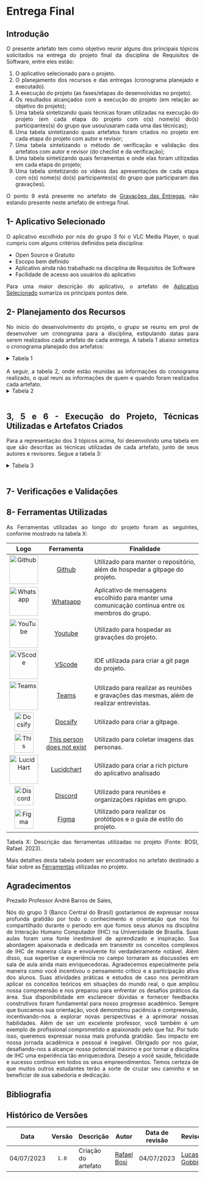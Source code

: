 <div class="body">

# Entrega Final 

## Introdução
<div align="justify">
O presente artefato tem como objetivo reunir alguns dos principais tópicos solicitados na entrega do projeto final da disciplina de Requisitos de Software, entre eles estão:

1. O aplicativo selecionado para o projeto.
2. O planejamento dos recursos e das entregas (cronograma planejado e executado).
3. A execução do projeto (as fases/etapas do desenvolvidas no projeto).
4. Os resultados alcançados com a execução do projeto (em relação ao objetivo do projeto);
5. Uma tabela sintetizando quais técnicas foram utilizadas na execução do projeto (em cada etapa do projeto com o(s) nome(s) do(s) participantes(s) do grupo que usou/usaram cada uma das técnicas);
6. Uma tabela sintetizando quais artefatos foram criados no projeto em cada etapa do projeto com autor e revisor;
7. Uma tabela sintetizando o método de verificação e validação dos artefatos com autor e revisor (do checlist e da verificação);
8. Uma tabela sintetizando quais ferramentas e onde elas foram utilizadas em cada etapa do projeto;
9. Uma tabela sintetizando os vídeos das apresentações de cada etapa com o(s) nome(s) do(s) participantes(s) do grupo que participaram das gravações).

O ponto 9 está presente no artefato de [Gravações das Entregas](), não estando presente neste artefato de entrega final.

## 1- Aplicativo Selecionado
O aplicativo escolhido por nós do grupo 3 foi o VLC Media Player, o qual cumpriu com alguns critérios definidos pela disciplina:
- Open Source e Gratuito
- Escopo bem definido
- Aplicativo ainda não trabalhado na disciplina de Requisitos de Software
- Facilidade de acesso aos usuários do aplicativo

Para uma maior descrição do aplicativo, o artefato de [Aplicativo Selecionado](https://requisitos-de-software.github.io/2023.1-VLC/#/planejamento/app_selecionado) sumariza os principais pontos dele.

## 2- Planejamento dos Recursos
No início do desenvolvimento do projeto, o grupo se reuniu em prol de desenvolver um cronograma para a disciplina, estipulando datas para serem realizados cada artefato de cada entrega. A tabela 1 abaixo sintetiza o cronograma planejado dos artefatos:

<details>

<summary>Tabela 1</summary>

| Ponto de Controle - Atividade | Início | Fim | Autores | Revisores |
|-----------|--------|-----|---------|-----------|
| 1-1. Planejamento do projeto | 10/04 | 16/04 | Bruno Ribeiro, Igor Penha e Lucas Gobbi | Rafael Bosi e Giovanni Alvissus |
| 1-2. Cronograma |  10/04 | 16/04 | Bruno Ribeiro, Igor Penha e Lucas Gobbi | Rafael Bosi e Giovanni Alvissus |
| 1-3. Cronograma Realizado | 15/04 | 16/04 | Bruno Ribeiro e Igor Penha | Lucas Gobbi |
| 1-4. Lista de aplicativos | 14/04 | 16/04 | Mizael Santos e Giovanni Alvissus | Igor Penha |
| 1-5. Ferramentas | 15/04 | 16/04 | Rafael Bosi | Giovanni Alvissus |
| 1-6. Rich picture | 14/04 | 16/04 | Larissa Gomes | Giovanni Alvissus |
| 1-7. Atas das Reuniões | 15/04 | 17/04 | Igor Penha | Lucas Gobbi |
| 1-8. GitPage | 15/04 | 17/04 | Lucas Gobbi | Bruno Ribeiro |
| 1-9. Video de apresentação | 16/04 | 17/04 | Todos | Todos |
| 2-1. Personas | 18/04 | 22/04 | Bruno Ribeiro e Igor Penha | Lucas Gobbi  |
| 2-2. Storytelling |  18/04 | 22/04 | Lucas Gobbi e Rafael Bosi | Larissa Gomes |
| 2-3. Questionário | 18/04 | 22/04 | Larissa Gomes e Mizael Santos | Igor Penha |
| 2-4. Priorização | 23/04 | 27/04 | Giovanni Alvissus, Lucas Gobbi e Rafael Bosi | Bruno Ribeiro |
| 2-5. First Things First | 23/04 | 27/04 | Giovanni Alvissus e Lucas Gobbi | Bruno Ribeiro |
| 2-6. In or Out | 23/04 | 27/04 | Giovanni Alvissus, Lucas Gobbi e Rafael Bosi | Bruno Ribeiro |
| 2-7. MoSCoW | 23/04 | 27/04 | Giovanni Alvissus, Lucas Gobbi e Rafael Bosi | Bruno Ribeiro |
| 2-8. Gravação da apresentação | 29/04 | 30/04 | Todos | Todos |
| 2-9. Correções do Ponto de Controle anterior | 18/04 | 27/04 | Bruno Ribeiro, Giovanni Alvissus, Larissa Gomes, Lucas Gobbi e Mizael Santos | Igor Penha e Rafael Bosi |
| 3-1. Casos de uso | 02/05 | 10/05 | Rafael Bosi e Mizael Santos | Bruno Ribeiro |
| 3-2. Cenários |  02/05 | 10/05 | Bruno Ribeiro e Igor Penha | Rafael Bosi |
| 3-3. Léxico | 02/05 | 10/05 | Giovanni Alvissus e Rafael Bosi | Lucas Gobbi |
| 3-4. Especificação suplementar | 02/05 | 10/05 | Bruno Ribeiro e Lucas Gobbi | Igor Penha |
| 3-5. Gravação da apresentação | 15/05 | 16/05 | Todos | Todos |
| 3-6. Correções do Ponto de Controle anterior | 02/05 | 13/05 | Bruno Ribeiro, Giovanni Alvissus, Lucas Gobbi e Mizael Santos | Igor Penha e Rafael Bosi |
| 4-1. Histórias de usuário | 18/05 | 22/05 | Lucas Gobbi, Giovanni Alvissus e Rafael Bosi | Bruno Ribeiro |
| 4-2. Backlog |  18/05 | 22/05 | Giovanni Alvissus e Mizael Santos | Igor Penha |
| 4-3. NFR Framework | 18/05 | 22/05 | Bruno Ribeiro e Igor Penha | Lucas Gobbi |
| 4-4. Gravação da apresentação | 23/05 | 24/05 | Todos | Todos |
| 4-5. Correções do Ponto de Controle anterior | 18/05 | 20/05 | Bruno Ribeiro, Giovanni Alvissus, Lucas Gobbi e Mizael Santos | Igor Penha e Rafael Bosi |
| (5.1)-1. Verificação de requisitos 1 | 25/05 | 05/06 | Bruno Ribeiro, Igor Penha e Lucas Gobbi | Giovanni Alvissus, Mizael Santos e Rafael Bosi |
| (5.1)-2. Validação de requisitos 1 | 25/05 | 05/06 | Giovanni Alvissus, Mizael Santos e Rafael Bosi | Bruno Ribeiro, Igor Penha e Lucas Gobbi |
| (5.1)-3. Gravação da apresentação | 06/06 | 07/06 | Todos | Todos |
| (5.1)-4. Correções do Ponto de Controle anterior | 25/05 | 03/06 | Bruno Ribeiro, Giovanni Alvissus, Lucas Gobbi e Mizael Santos | Igor Penha e Rafael Bosi |
| (5.2)-1. Verificação de requisitos 2 | 08/06 | 12/06 | Giovanni Alvissus, Mizael Santos e Rafael Bosi | Bruno Ribeiro, Igor Penha e Lucas Gobbi |
| (5.2)-2. Validação de requisitos 2 | 08/06 | 12/06 |Bruno Ribeiro, Igor Penha e Lucas Gobbi | Giovanni Alvissus, Mizael Santos e Rafael Bosi |
| (5.2)-3. Gravação da apresentação | 13/06 | 14/06 | Todos | Todos |
| (5.2)-4. Correções do Ponto de Controle anterior | 08/06 | 12/06 | Bruno Ribeiro, Giovanni Alvissus, Lucas Gobbi e Mizael Santos | Igor Penha e Rafael Bosi |
| 6-1. Backward From | 14/06 | 28/06 | Giovanni Alvissus, Mizael Santos e Rafael Bosi | Bruno Ribeiro, Igor Penha e Lucas Gobbi |
| 6-2. Forward From | 14/06 | 28/06 |Bruno Ribeiro, Igor Penha e Lucas Gobbi | Giovanni Alvissus, Mizael Santos e Rafael Bosi |
| 6-3. Gravação da apresentação | 30/06 | 01/07 | Todos | Todos |
| 6-4. Correções do Ponto de Controle anterior | 14/06 | 20/06 | Bruno Ribeiro, Giovanni Alvissus, Lucas Gobbi e Mizael Santos | Igor Penha e Rafael Bosi |
<div><p>Tabela 1 - Planejamento dos artefatos. (GOBBI, Lucas. 2023).</p></div>

</details>
<br>
A seguir, a tabela 2, onde estão reunidas as informações do cronograma realizado, o qual reuni as informações de quem e quando foram realizados cada artefato.

<details>
<summary>Tabela 2</summary>

| Ponto de Controle - Atividade | Entrega | Revisão | Autores | Revisores |
|-----------|--------|-----|---------|-----------|
| 1-1. Planejamento do projeto | 16/04 | 17/04 | Bruno Ribeiro, Igor Penha e Lucas Gobbi | Rafael Bosi e Giovanni Alvissus |
| 1-2. Cronograma |  15/04 | 16/04 | Bruno Ribeiro, Igor Penha e Lucas Gobbi | Rafael Bosi e Giovanni Alvissus |
| 1-3. Cronograma Realizado | 17/04 | 17/04 | Bruno Ribeiro e Igor Penha | Lucas Gobbi |
| 1-4. Lista de aplicativos | 15/04 | 16/04 | Mizael Santos e Giovanni Alvissus | Igor Penha |
| 1-5. Ferramentas | 15/04 | 16/04 | Rafael Bosi | Giovanni Alvissus |
| 1-6. Rich picture | 14/04 | 16/04 | Larissa Gomes | Giovanni Alvissus |
| 1-7. Atas das Reuniões | 16/04 | 17/04 | Igor Penha | Lucas Gobbi |
| 1-8. GitPage | 17/04 | 17/04 | Lucas Gobbi | Bruno Ribeiro |
| 1-9. Video de apresentação | 17/04 | 17/04 | Todos | Todos |
| 1-10. Edição e postagem da Apresentação | 17/04 | 17/04 | Bruno Ribeiro | Igor Penha |
| 2-1. Personas | 18/04 | 22/04 | Bruno Ribeiro e Igor Penha | Lucas Gobbi  |
| 2-2. Storytelling |  18/04 | 22/04 | Bruno Ribeiro, Igor Penha e Lucas Gobbi | Giovanni Alvissus |
| 2-3. Questionário | 18/04 | 22/04 | Mizael Santos | Igor Penha |
| 2-4. Priorização | 23/04 | 27/04 | Giovanni Alvissus, Lucas Gobbi e Rafael Bosi | Bruno Ribeiro |
| 2-5. First Things First | 29/04 | 01/05 | Giovanni Alvissus e Lucas Gobbi | Bruno Ribeiro |
| 2-6. In or Out | 29/04 | 01/05 | Giovanni Alvissus, Lucas Gobbi e Rafael Bosi | Bruno Ribeiro |
| 2-7. MoSCoW | 29/04 | 01/05 | Giovanni Alvissus, Lucas Gobbi e Rafael Bosi | Bruno Ribeiro |
| 2-8. Introspecção | 29/04 | 01/05 | Giovanni Alvissus e Rafael Bosi | Bruno Ribeiro |
| 2-9. Gravação da apresentação | 29/04 | 30/04 | Todos | Todos |
| 2-10. Edição e postagem da Apresentação | 30/04 | 30/04 | Bruno Ribeiro | Igor Penha |
| 2-11. Correções do Ponto de Controle anterior | 18/04 | 27/04 | Giovanni Alvissus e Lucas Gobbi | Igor Penha e Rafael Bosi |
| 3-1. Casos de uso | 10/05 | 17/05 | Igor Penha e Rafael Bosi. | Bruno Ribeiro |
| 3-2. Cenários |  10/05 | 13/05 | Bruno Ribeiro e Igor Penha | Rafael Bosi |
| 3-3. Léxico | 10/05 | 15/05 | Giovanni Alvissus e Rafael Bosi | Lucas Gobbi |
| 3-4. Especificação suplementar | 14/05 | 14/05 | Bruno Ribeiro e Lucas Gobbi | Igor Penha |
| 3-5. Gravação da apresentação | 17/05 | 17/05 | Todos | Todos |
| 3-6. Correções do Ponto de Controle anterior | 02/05 | 13/05 | Bruno Ribeiro, Giovanni Alvissus, Lucas Gobbi, Mizael Santos e Rafael Bosi | Igor Penha e Rafael Bosi |
| 3-7. Documentação das atas | 02/05 | 17/05 | Igor Penha | Lucas Gobbi |
| 3-8. Edição e postagem da Apresentação | 17/05 | 17/05 | Bruno Ribeiro | Igor Penha |
| 4-1. Histórias de usuário | 22/05 | 25/05 | Giovanni Alvissus, Rafael Bosi e Lucas Gobbi | Igor Penha e Rafael Bosi |
| 4-2. Backlog |  20/05 | 22/05 | Giovanni Alvissus e Mizael Santos | Lucas Gobbi |
| 4-3. NFR Framework | 10/05 | 15/05 | Bruno Ribeiro e Igor Penha | Lucas Gobbi |
| 4-4. Gravação da apresentação | 17/05 | 17/05 | Todos | Todos |
| 4-5. Correções do Ponto de Controle anterior | 23/05 | 23/05 | Bruno Ribeiro, Giovanni Alvissus, Lucas Gobbi, Mizael Santos e Rafael Bosi | Igor Penha e Rafael Bosi |
| 4-6. Documentação das atas | 20/05 | 20/05 | Igor Penha | Bruno Ribeiro |
| 4-7. Edição e postagem da Apresentação | 23/05 | 24/05 | Bruno Ribeiro | Igor Penha |
| (5.1)-1. Verificação ponto de controle 1 (CAESB) | 13/06 | 14/06 | Mizeal Santos | Giovanni Alvissus |
| (5.1)-2. Verificação ponto de controle 2 (CAESB) | 13/06 | 14/06 | Igor Penha e Lucas Gobbi | Bruno Ribeiro |
| (5.1)-3. Verificação ponto de controle 3 (CAESB) | 05/06 | 07/06 | Bruno Ribeiro | Lucas Gobbi |
| (5.1)-4. Verificação ponto de controle 4 (CAESB) | 04/06 | 05/06 | Rafael Bosi | Giovanni Alvissus |
| (5.1)-5. Gravação da apresentação | 14/06 | 14/06 | Todos | Todos |
| (5.1)-6. Correções do Ponto de Controle anterior | 10/06 | 14/06 | Bruno Ribeiro, Giovanni Alvissus, Lucas Gobbi, Mizael Santos e Rafael Bosi | Igor Penha e Bruno Ribeiro |
| (5.1)-7. Documentação das atas | 06/06 | 06/06 | Igor Penha | Bruno Ribeiro |
| (5.1)-8. Edição e postagem da Apresentação | 14/06 | 16/06 | Bruno Ribeiro | Igor Penha |
| (5.2)-1. Verificação ponto de controle 1 (BCB) | 20/06 | 21/06 | Mizeal Santos | Giovanni Alvissus |
| (5.2)-2. Verificação ponto de controle 2 (BCB) | 16/06 | 20/06 | Igor Penha e Lucas Gobbi | Bruno Ribeiro |
| (5.2)-3. Verificação ponto de controle 3 (BCB) | 20/06 | 21/06 | Bruno Ribeiro | Lucas Gobbi |
| (5.2)-4. Verificação ponto de controle 4 (BCB) | 21/06 | 21/06 | Rafael Bosi | Giovanni Alvissus |
| (5.2)-5. Gravação da apresentação | 21/06 | 21/06 | Todos | Todos |
| (5.2)-6. Correções do Ponto de Controle anterior | 16/06 | 21/06 | Bruno Ribeiro, Giovanni Alvissus, Lucas Gobbi, Mizael Santos e Rafael Bosi | Igor Penha e Bruno Ribeiro |
| (5.2)-7. Documentação das atas | 20/06 | 20/06 | Igor Penha | Bruno Ribeiro |
| (5.2)-8. Edição e postagem da Apresentação | 21/06 | 21/06 | Bruno Ribeiro | Igor Penha |
| 6-1. Backward From | 27/06 | 27/06 | Bruno Ribeiro, Igor Penha e Lucas Gobbi | Rafael Bosi |
| 6-2. Forward From | 27/06 | 28/06 | Giovanni Alvissus, Mizael Santos e Rafael Bosi | Giovanni Alvissus e Rafael Bosi |
| 6-3. Matriz de rastreabilidade | 27/06 | 28/06 | Rafael Bosi | Giovanni Alvissus |
| 6-4. Verificação backward from (BCB) | 28/06 | 28/06 | Bruno Ribeiro, Igor Penha e Lucas Gobbi | Rafael Bosi |
| 6-5. Verificação forward from (BCB) | 27/06 | 28/06 | Rafael Bosi e Mizael Santos | Rafael Bosi e Mizael Santos |
| 6-6. Gravação da apresentação | 28/06 | 28/06 | Todos | Todos |
| 6-7. Correções do Ponto de Controle anterior | 26/06 | 27/06 | Bruno Ribeiro, Giovanni Alvissus, Lucas Gobbi, Mizael Santos e Rafael Bosi | Igor Penha e Bruno Ribeiro |
| 6-8. Documentação das atas | 26/06 | 26/06 | Igor Penha | Bruno Ribeiro |
| 6-9. Edição e postagem da Apresentação | 28/06 | 28/06 | Bruno Ribeiro | Igor Penha |
| 7-1. Entrega final | 04/07 | 04/07 | Bruno Ribeiro, Giovanni Alvissus, Igor Penha, Lucas Gobbi, Mizael Santos e Rafael Bosi | Rafael Bosi |
| 7-2. Gravações entregues | 04/07 | 04/07 | Bruno Ribeiro | Lucas Gobbi |
| 7-6. Gravação da apresentação | 05/07 | 05/07 | Todos | Todos |
| 7-7. Correções do Ponto de Controle anterior | 28/06 | 05/07 | Bruno Ribeiro, Giovanni Alvissus, Lucas Gobbi, Mizael Santos e Rafael Bosi | Igor Penha e Bruno Ribeiro |
| 7-8. Documentação das atas | 04/07 | 04/07 | Igor Penha | Bruno Ribeiro |
| 7-9. Edição e postagem da Apresentação | 05/07 | 05/07 | Bruno Ribeiro | Igor Penha |

</details>
<br>

## 3, 5 e 6 - Execução do Projeto, Técnicas Utilizadas e Artefatos Criados
Para a representação dos 3 tópicos acima, foi desenvolvido uma tabela em que são descritas as técnicas utilizadas de cada artefato, junto de seus autores e revisores. Segue a tabela 3:

<details>
<summary>Tabela 3</summary>

| Entrega (nº ponto de controle) | Artefato | Técnicas | Autores | Revisores |
| :-----: | :------: | :------: | :-----: | :-------: |
| Planejamento (PC1) | [Aplicativo Selecionado](https://requisitos-de-software.github.io/2023.1-VLC/#/planejamento/app_selecionado) | - | Lucas Gobbi | Rafael Bosi |
| Planejamento (PC1) | [Cronograma](https://requisitos-de-software.github.io/2023.1-VLC/#/planejamento/cronograma) | - | Bruno Ribeiro, Igor Penha e Lucas Gobbi |Rafael Bosi e Giovanni Alvissus |
| Planejamento (PC1) | [Cronograma Realizado](https://requisitos-de-software.github.io/2023.1-VLC/#/planejamento/cronograma_realizado) | - | Bruno Ribeiro e Igor Penha | Rafael Bosi e Giovanni Alvissus | 
| Planejamento (PC1) | [Lista de Aplicativos](https://requisitos-de-software.github.io/2023.1-VLC/#/planejamento/lista_de_aplicativos) | - | Mizael Santos e Giovanni Alvissus | Igor Penha | 
| Planejamento (PC1) | [Ferramentas](https://requisitos-de-software.github.io/2023.1-VLC/#/planejamento/ferramentas) | - | Rafael Bosi | Giovanni Alvissus | 
| Pré-Rastreabilidade (PC1) | [Rich Picture](https://requisitos-de-software.github.io/2023.1-VLC/#/planejamento/richpicture) | Rich Picture, Introspecção | Larissa Gomes | Giovanni Alvissus |
| Elicitação (PC2) | [Análise de Documentos](https://requisitos-de-software.github.io/2023.1-VLC/#/elicitacao/analise-de-documentos) | Análise de Documentos | Giovanni Alvissus | Rafael Bosi |
| Elicitação (PC2) | [Introspecção](https://requisitos-de-software.github.io/2023.1-VLC/#/elicitacao/introspeccao) | Introspecção | Giovanni Alvissus e Rafael Bosi | Bruno Ribeiro |
| Elicitação (PC2) | [Personas](https://requisitos-de-software.github.io/2023.1-VLC/#/elicitacao/personas) | Personas, Questionário | Bruno Ribeiro e Igor Penha | Lucas Gobbi |
| Elicitação (PC2) | [Storytelling](https://requisitos-de-software.github.io/2023.1-VLC/#/elicitacao/storytelling) | Storytelling, Encenação | Bruno Ribeiro, Igor Penha e Lucas Gobbi | Giovanni Alvissus |
| Elicitação (PC2) | [Questionário](https://requisitos-de-software.github.io/2023.1-VLC/#/elicitacao/questionario) | Questionário |  Mizael Santos | Igor Penha |
| Elicitação (PC2) | [Priorização](https://requisitos-de-software.github.io/2023.1-VLC/#/elicitacao/priorizacao) | - | Giovanni Alvissus, Lucas Gobbi e Rafael Bosi | Bruno Ribeiro |
| Elicitação (PC2) | [First Things First](https://requisitos-de-software.github.io/2023.1-VLC/#/elicitacao/first_things_first) | Priorização First Things First, Encenação | Giovanni Alvissus e Lucas Gobbi | Bruno Ribeiro |
| Elicitação (PC2) | [In or Out](https://requisitos-de-software.github.io/2023.1-VLC/#/elicitacao/in_or_out) | Priorização in or Out, Encenação | Giovanni Alvissus, Lucas Gobbi e Rafael Bosi | Bruno Ribeiro |
| Elicitação (PC2) | [MoSCoW](https://requisitos-de-software.github.io/2023.1-VLC/#/elicitacao/moscow) | Priorização MoSCoW, Encenação | Giovanni Alvissus, Lucas Gobbi e Rafael Bosi | Bruno Ribeiro |
| Modelagem (PC3) | [Casos de Uso](https://requisitos-de-software.github.io/2023.1-VLC/#/modelagem/casos_de_uso) | Casos de Uso | Igor Penha e Rafael Bosi | Bruno Ribeiro |
| Modelagem (PC3) | [Cenários](https://requisitos-de-software.github.io/2023.1-VLC/#/modelagem/cenarios) | Cenários | Bruno Ribeiro e Igor Penha | Rafael Bosi |
| Modelagem (PC3) | [Léxico](https://requisitos-de-software.github.io/2023.1-VLC/#/modelagem/lexicos) | Léxicos | Giovanni Alvissus e Rafael Bosi | Lucas Gobbi |
| Modelagem (PC3) | [Especificação Suplementar](https://requisitos-de-software.github.io/2023.1-VLC/#/modelagem/especificacao_suplementar) | Especificação Suplementar, FURPS+ | Bruno Ribeiro e Lucas Gobbi | Igor Penha |
| Modelagem Ágil (PC4) | [Histórias de Usuário](https://requisitos-de-software.github.io/2023.1-VLC/#/modelagem/agil/historias_de_usuarios) | Histórias de Usuários | Giovanni Alvissus, Rafael Bosi e Lucas Gobbi | Igor Penha e Rafael Bosi |
| Modelagem Ágil (PC4) | [Backlog](https://requisitos-de-software.github.io/2023.1-VLC/#/modelagem/agil/backlog) | - | Giovanni Alvissus e Mizael Santos | Lucas Gobbi |
| Modelagem Ágil (PC4) | [NFR Framework](https://requisitos-de-software.github.io/2023.1-VLC/#/modelagem/agil/nfr_framework) | NFR Framework | Bruno Ribeiro e Igor Penha | Lucas Gobbi |
| Pós-Rastreabilidade (PC6) | [Backward From](https://requisitos-de-software.github.io/2023.1-VLC/#/pos_rastreabilidade/backward_from) | Backward-From, Meta-Modelo de Toranzo | Bruno Ribeiro, Igor Penha e Lucas Gobbi | Rafael Bosi |
| Pós-Rastreabilidade (PC6) | [Forward From](https://requisitos-de-software.github.io/2023.1-VLC/#/pos_rastreabilidade/forward_from) | Forward-From | Giovanni Alvissus, Mizael Santos e Rafael Bosi | Giovanni Alvissus e Rafael Bosi |
| Pós-Rastreabilidade (PC6) | [Matriz de Rastreabilidade](https://requisitos-de-software.github.io/2023.1-VLC/#/pos_rastreabilidade/matriz_rastreabilidade) | - | Rafael Bosi | Giovanni Alvissus |

</details>
<br>

## 7- Verificações e Validações

## 8- Ferramentas Utilizadas
As Ferramentas utilizadas ao longo do projeto foram as seguintes, conforme mostrado na tabela X:

| Logo | Ferramenta | Finalidade |
| :-----: | :----: | ----------- |
| <img src="https://raw.githubusercontent.com/Requisitos-de-Software/2023.1-VLC/master/docs/img/icon/icon-github.png" alt="Github" width=75px> | <a id="a" href="#aa">Github</a>  | Utilizado para manter o repositório, além de hospedar a gitpage do projeto. |
| <img src="https://raw.githubusercontent.com/Requisitos-de-Software/2023.1-VLC/master/docs/img/icon/icon-whatsapp.png" alt="Whatsapp" width=75px> |  <a id="b" href="#bb">Whatsapp</a> | Aplicativo de mensagens escolhido para manter uma comunicação contínua entre os membros do grupo. |
| <img src="https://raw.githubusercontent.com/Requisitos-de-Software/2023.1-VLC/master/docs/img/icon/icon-youtube.png" alt="YouTube" width=75px> |  <a id="c" href="#cc">Youtube</a> | Utilizado para hospedar as gravações do projeto. |
| <img src="https://raw.githubusercontent.com/Requisitos-de-Software/2023.1-VLC/master/docs/img/icon/icon_vscode.png" alt="VScode" width=75px> |  <a id="d" href="#dd">VScode</a> | IDE utilizada para criar a git page do projeto. |
| <img src="https://raw.githubusercontent.com/Requisitos-de-Software/2023.1-VLC/master/docs/img/icon/icon_teams.png" alt="Teams" width=75px> | <a id="e" href="#ee">Teams</a> | Utilizado para realizar as reuniões e gravações das mesmas, além de realizar entrevistas. |
| <img src="https://raw.githubusercontent.com/Requisitos-de-Software/2023.1-VLC/master/docs/img/icon/icon-docsify.png" alt="Docsify" width=50px> | <a id="f" href="#ff">Docsify</a> | Utilizado para criar a gitpage. |
| <img src="https://raw.githubusercontent.com/Requisitos-de-Software/2023.1-VLC/master/docs/img/icon/icon-thisperson.png" alt="This person does not exist" width=50px> | <a id="g" href="#gg">This person does not exist</a> | Utilizado para coletar imagens das personas. |
| <img src="https://raw.githubusercontent.com/Requisitos-de-Software/2023.1-VLC/master/docs/img/icon/icon_lucidhart.png" alt="Lucid Hart" width=75px> | <a id="h" href="#hh">Lucidchart</a> | Utilizado para criar a rich picture do aplicativo analisado |
| <img src="https://raw.githubusercontent.com/Requisitos-de-Software/2023.1-VLC/master/docs/planejamento/img/discord_icon.png" alt="Discord" width=50px> | <a id="i" href="#ii">Discord</a> | Utilizado para reuniões e organizações rápidas em grupo. |
| <img src="https://raw.githubusercontent.com/Requisitos-de-Software/2023.1-VLC/master/docs/planejamento/img/figma_icon.jpg" alt="Figma" width=50px> | <a id="j" href="#jj">Figma</a> | Utilizado para realizar os protótipos e o guia de estilo do projeto. |

<p>Tabela X: Descrição das ferramentas utilizadas no projeto (Fonte: BOSI, Rafael. 2023). </p>

Mais detalhes desta tabela podem ser encontrados no artefato destinado a falar sobre as [Ferramentas](https://requisitos-de-software.github.io/2023.1-VLC/#/planejamento/ferramentas) utilizadas no projeto.

## Agradecimentos
Prezado Professor André Barros de Sales,

Nós do grupo 3 (Banco Central do Brasil) gostaríamos de expressar nossa profunda gratidão por todo o conhecimento e orientação que nos foi compartilhado durante o período em que fomos seus alunos na disciplina de Interação Humano Computador (IHC) na Universidade de Brasília.
Suas aulas foram uma fonte inestimável de aprendizado e inspiração. Sua abordagem apaixonada e dedicada em transmitir os conceitos complexos de IHC de maneira clara e envolvente foi verdadeiramente notável. Além disso, sua expertise e experiência no campo tornaram as discussões em sala de aula ainda mais enriquecedoras.
Agradecemos especialmente pela maneira como você incentivou o pensamento crítico e a participação ativa dos alunos. Suas atividades práticas e estudos de caso nos permitiram aplicar os conceitos teóricos em situações do mundo real, o que ampliou nossa compreensão e nos preparou para enfrentar os desafios práticos da área.
Sua disponibilidade em esclarecer dúvidas e fornecer feedbacks construtivos foram fundamental para nosso progresso acadêmico. Sempre que buscamos sua orientação, você demonstrou paciência e compreensão, incentivando-nos a explorar novas perspectivas e a aprimorar nossas habilidades. Além de ser um excelente professor, você também é um exemplo de profissional comprometido e apaixonado pelo que faz. 
Por tudo isso, queremos expressar nossa mais profunda gratidão. Seu impacto em nossa jornada acadêmica e pessoal é inegável. Obrigado por nos guiar, desafiando-nos a alcançar nosso potencial máximo e por tornar a disciplina de IHC uma experiência tão enriquecedora.
Desejo a você saúde, felicidade e sucesso contínuo em todos os seus empreendimentos. Temos certeza de que muitos outros estudantes terão a sorte de cruzar seu caminho e se beneficiar de sua sabedoria e dedicação.

</div>

## Bibliografia

## Histórico de Versões 

| Data | Versão | Descrição | Autor | Data de revisão | Revisor |
|:------:|:--------:|-----------|-------|:---------:|-----------|
| 04/07/2023 | `1.0` | Criação do artefato | [Rafael Bosi](https://github.com/StrangeUnit28) | 04/07/2023 | [Lucas Gobbi](https://github.com/LucasBergholz) |
</div>
